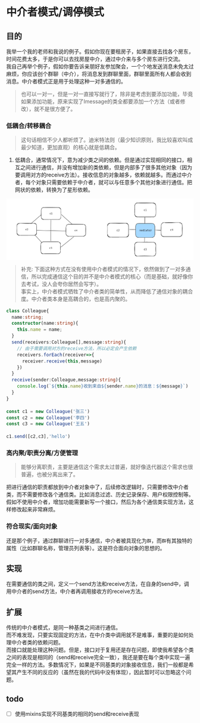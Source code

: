# 中介者模式/调停模式
## 目的
我举一个我的老师和我说的例子。假如你现在要租房子，如果直接去找各个房东，时间花费太多，于是你可以去找房屋中介，通过中介来与多个房东进行交流。  
我自己再举个例子，假如你要告诉亲朋好友参加聚会，一个个地发送消息未免太过麻烦，你应该创个群聊（中介），将消息发到群聊里面，群聊里面所有人都会收到消息。中介者模式正是用于处理这种一对多通信的。  
> 也可以一对一，但是一对一直接写就行了，除非是考虑到要添加功能，毕竟如果添加功能，原来实现了Imessage的类全都要添加一个方法（或者修改），就不是很方便了。  
### 低耦合/转移耦合
> 这句话相信不少人都听烦了。迪米特法则（最少知识原则，我比较喜欢叫成最少知道，更加直观）的核心就是低耦合。  
1. 低耦合，通常情况下，意为减少类之间的依赖。但是通过实现相同的接口，相互之间进行通信，并没有增加新的类依赖，但是内部多了很多其他对象（因为要调用对方的receive方法）。接收信息的对象越多，依赖就越多。而通过中介者，每个对象只需要依赖于中介者，就可以与任意多个其他对象进行通信。把网状的依赖，转换为了星形依赖。  

<div style="display: flex;">
    <img src="img/image.png" alt="描述1" style="width: 50%;"/>
    <img src="img/image1.png" alt="描述2" style="width: 50%;"/>
</div>

> 补充: 下面这种方式在没有使用中介者模式的情况下，依然做到了一对多通信，所以完成通信这个目的并不是中介者模式的核心（而是基础，就好像你去考试，没人会夸你居然会写字）。  
> 事实上，中介者模式牺牲了中介者类的简单性，从而降低了通信对象的耦合度。中介者类本身是高耦合的，也是高内聚的。  

```ts
class Colleague{
  name:string;
  constructor(name:string){
    this.name = name;
  }
  send(receivers:Colleague[],message:string){
    // 由于需要调用对方的receive方法，所以必定会产生依赖
    receivers.forEach(receiver=>{
      receiver.receive(this,message)
    })
  }
  receive(sender:Colleague,message:string){
    console.log(`${this.name}收到来自${sender.name}的消息：${message}`)
  }
}

const c1 = new Colleague('张三')
const c2 = new Colleague('李四')
const c3 = new Colleague('王五')

c1.send([c2,c3],'hello')
```
### 高内聚/职责分离/方便管理
> 能够分离职责，主要是通信这个需求太过普遍，就好像迭代器这个需求也很普遍，也被分离出来了。  

把进行通信的职责都放到中介者对象中了，后续修改逻辑时，只需要修改中介者类，而不需要修改各个通信类。比如消息过滤、历史记录保存、用户权限控制等。假如不使用中介者，增加功能需要新写一个接口，然后为各个通信类实现方法，这样修改起来非常麻烦。
### 符合现实/面向对象
还是那个例子，通过群聊进行一对多通信，中介者被具现化为`群`，而`群`有其独特的属性（比如群聊名称，管理员列表等）。这是符合面向对象的思想的。  


## 实现
在需要通信的类之间，定义一个send方法和receive方法，在自身的send中，调用中介者的send方法，中介者再调用接收方的receive方法。
## 扩展
传统的中介者模式，是同一种基类之间进行通信。  
而不难发现，只要实现固定的方法，在中介类中调用就不是难事，重要的是如何处理中介者类的依赖问题。  
而接口就能处理这种问题。但是，接口对于复用还是存在问题，即使我希望各个类之间的表现是相同的（send和receive完全一致），我还是要在每个类中实现一遍完全一样的方法。多数情况下，如果是不同基类的对象接收信息，我们一般都是希望其产生不同的反应的（虽然在我的代码中没有体现），因此暂时可以忽略这个问题。  

## todo
* [ ] 使用mixins实现不同基类的相同的send和receive表现
